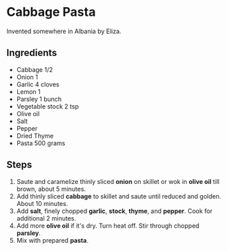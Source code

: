 # Cabbage Pasta
Invented somewhere in Albania by Eliza.

## Ingredients
* Cabbage 1/2
* Onion 1
* Garlic 4 cloves
* Lemon 1
* Parsley 1 bunch
* Vegetable stock 2 tsp
* Olive oil
* Salt
* Pepper
* Dried Thyme
* Pasta 500 grams

## Steps
1. Saute and caramelize thinly sliced **onion** on skillet or wok in **olive oil** till brown, about 5 minutes.
2. Add thinly sliced **cabbage** to skillet and saute until reduced and golden. About 10 minutes.
3. Add **salt**, finely chopped **garlic**, **stock**, **thyme**, and **pepper**. Cook for additional 2 minutes.
4. Add more **olive oil** if it's dry. Turn heat off. Stir through chopped **parsley**.
5. Mix with prepared **pasta**.
